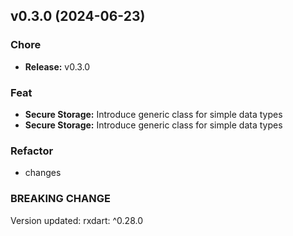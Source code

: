 
<a name="v0.3.0"></a>
## v0.3.0 (2024-06-23)

### Chore

* **Release:** v0.3.0

### Feat

* **Secure Storage:** Introduce generic class for simple data types
* **Secure Storage:** Introduce generic class for simple data types

### Refactor

* changes

### BREAKING CHANGE


Version updated: rxdart: ^0.28.0

